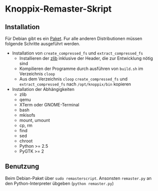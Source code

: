 Knoppix-Remaster-Skript
=======================

Installation
------------
Für Debian gibt es ein [Paket](https://github.com/downloads/koehlma/remasterscript/remasterscript.deb).
Fur alle anderen Distributionen müssen folgende Schritte ausgeführt werden.
* Installation von `create_compressed_fs` und `extract_compressed_fs`
    * Installieren der [zlib](http://zlib.net/) inklusive der Header, die zur Entwicklung nötig sind
    * Kompilieren der Programme durch ausführen von `build.sh` im Verzeichnis `cloop`
    * Aus dem Verzeichnis `cloop` `create_compressed_fs` und `extract_compressed_fs` nach `/opt/knoppix/bin` kopieren
* Installation der Abhängigkeiten
    * zlib
    * qemu
    * XTerm oder GNOME-Terminal
    * bash
    * mkisofs
    * mount, umount
    * cp, rm
    * find
    * sed
    * chroot
    * Python >= 2.5
    * PyGTK >= 2

Benutzung
---------
Beim Debian-Paket über `sudo remasterscript`.
Ansonsten `remaster.py` an den Python-Interpreter übgeben (`python remaster.py`)
